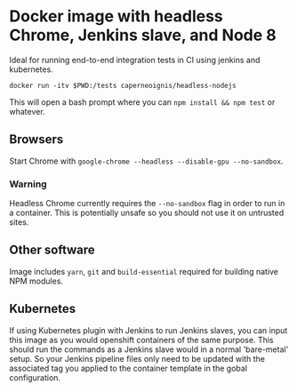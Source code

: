 # Docker image with headless Chrome, Jenkins slave, and Node 8

Ideal for running end-to-end integration tests in CI using jenkins and kubernetes.

    docker run -itv $PWD:/tests caperneoignis/headless-nodejs

This will open a bash prompt where you can `npm install && npm test` or whatever.

## Browsers

Start Chrome with `google-chrome --headless --disable-gpu --no-sandbox`.

### Warning

Headless Chrome currently requires the `--no-sandbox` flag in order to run in a container. 
This is potentially unsafe so you should not use it on untrusted sites. 

## Other software

Image includes `yarn`, `git` and `build-essential` required for building native NPM modules.

## Kubernetes

If using Kubernetes plugin with Jenkins to run Jenkins slaves, you can input this image as you would openshift containers of the same purpose. This should run the commands as a Jenkins slave would in a normal 'bare-metal' setup. So your Jenkins pipeline files only need to be updated with the associated tag you applied to the container template in the gobal configuration. 
